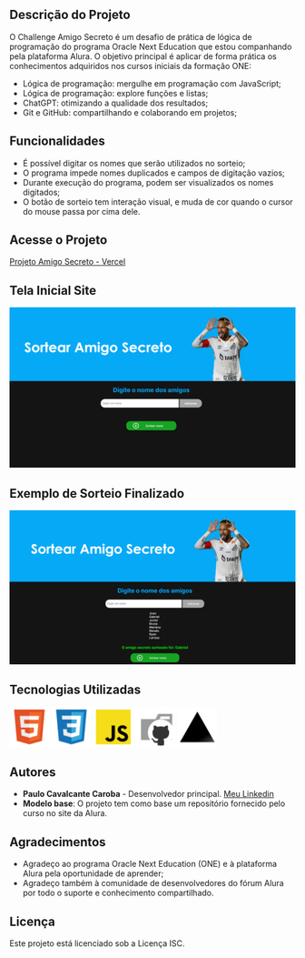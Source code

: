 ## Descrição do Projeto
O Challenge Amigo Secreto é um desafio de prática de lógica de programação do programa Oracle Next Education que estou companhando pela plataforma Alura. O objetivo principal é aplicar de forma prática os conhecimentos adquiridos nos cursos iniciais da formação ONE: 
- Lógica de programação: mergulhe em programação com JavaScript;
- Lógica de programação: explore funções e listas;
- ChatGPT: otimizando a qualidade dos resultados;
- Git e GitHub: compartilhando e colaborando em projetos;

## Funcionalidades

- É possível digitar os nomes que serão utilizados no sorteio;
- O programa impede nomes duplicados e campos de digitação vazios;
- Durante execução do programa, podem ser visualizados os nomes digitados;
- O botão de sorteio tem interação visual, e muda de cor quando o cursor do mouse passa por cima dele.
## Acesse o Projeto
[Projeto Amigo Secreto - Vercel](https://paulo-jogo-amigo-secreto.vercel.app/)

## Tela Inicial Site
<img src="./assets/telaProjeto.png"/>

## Exemplo de Sorteio Finalizado
<img src="./assets/programaRodou.png"/>

## Tecnologias Utilizadas 
<img src="./assets/htmlLogo.svg" width="70"/> <img src="./assets/csslogo.svg" width="70"/> <img src="./assets/jslogo.svg" width="70"/> <img src="./assets/githublogo.svg" width="70"/> <img src="./assets/vercellogo.svg" width="70"/>

## Autores
- **Paulo Cavalcante Caroba** - Desenvolvedor principal. [Meu Linkedin](https://www.linkedin.com/in/paulocavalcantec/)
- **Modelo base**: O projeto tem como base um repositório fornecido pelo curso no site da Alura.

## Agradecimentos

- Agradeço ao programa Oracle Next Education (ONE) e à plataforma Alura pela oportunidade de aprender;
- Agradeço também à comunidade de desenvolvedores do fórum Alura por todo o suporte e conhecimento compartilhado.

## Licença
Este projeto está licenciado sob a Licença ISC.
